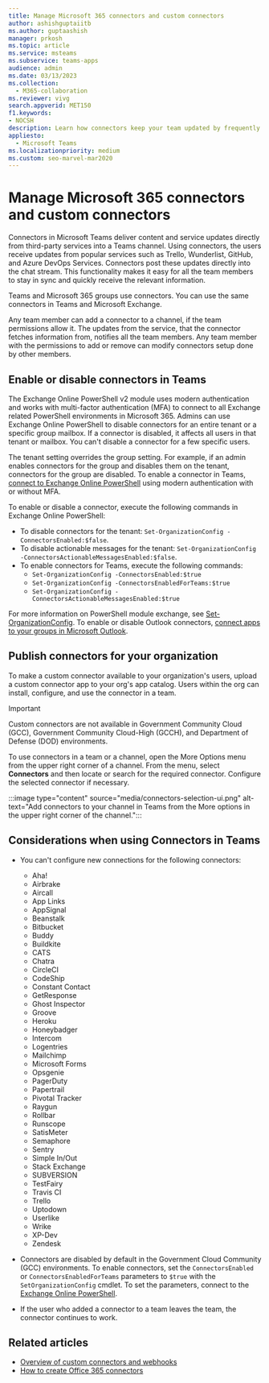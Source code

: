 ```yaml
---
title: Manage Microsoft 365 connectors and custom connectors
author: ashishguptaiitb
ms.author: guptaashish
manager: prkosh
ms.topic: article
ms.service: msteams
ms.subservice: teams-apps
audience: admin
ms.date: 03/13/2023
ms.collection: 
  - M365-collaboration
ms.reviewer: vivg
search.appverid: MET150
f1.keywords:
- NOCSH
description: Learn how connectors keep your team updated by frequently delivering content and updates directly into a Teams channel for services you use.
appliesto: 
  - Microsoft Teams
ms.localizationpriority: medium
ms.custom: seo-marvel-mar2020
---
```


# Manage Microsoft 365 connectors and custom connectors

Connectors in Microsoft Teams deliver content and service updates directly from third-party services into a Teams channel. Using connectors, the users receive updates from popular services such as Trello, Wunderlist, GitHub, and Azure DevOps Services. Connectors post these updates directly into the chat stream. This functionality makes it easy for all the team members to stay in sync and quickly receive the relevant information.

Teams and Microsoft 365 groups use connectors. You can use the same connectors in Teams and Microsoft Exchange.

Any team member can add a connector to a channel, if the team permissions allow it. The updates from the service, that the connector fetches information from, notifies all the team members. Any team member with the permissions to add or remove can modify connectors setup done by other members.

## Enable or disable connectors in Teams

The Exchange Online PowerShell v2 module uses modern authentication and works with multi-factor authentication (MFA) to connect to all Exchange related PowerShell environments in Microsoft 365. Admins can use Exchange Online PowerShell to disable connectors for an entire tenant or a specific group mailbox. If a connector is disabled, it affects all users in that tenant or mailbox. You can't disable a connector for a few specific users.

The tenant setting overrides the group setting. For example, if an admin enables connectors for the group and disables them on the tenant, connectors for the group are disabled. To enable a connector in Teams, [connect to Exchange Online PowerShell](/powershell/exchange/connect-to-exchange-online-powershell?view=exchange-ps#connect-to-exchange-online-powershell-using-modern-authentication-with-or-without-mfa&preserve-view=true) using modern authentication with or without MFA.

To enable or disable a connector, execute the following commands in Exchange Online PowerShell:

* To disable connectors for the tenant: `Set-OrganizationConfig -ConnectorsEnabled:$false`.
* To disable actionable messages for the tenant: `Set-OrganizationConfig -ConnectorsActionableMessagesEnabled:$false`.
* To enable connectors for Teams, execute the following commands:
  * `Set-OrganizationConfig -ConnectorsEnabled:$true`
  * `Set-OrganizationConfig -ConnectorsEnabledForTeams:$true`
  * `Set-OrganizationConfig -ConnectorsActionableMessagesEnabled:$true`

For more information on PowerShell module exchange, see [Set-OrganizationConfig](/powershell/module/exchange/Set-OrganizationConfig?view=exchange-ps&preserve-view=true). To enable or disable Outlook connectors, [connect apps to your groups in Microsoft Outlook](https://support.microsoft.com/topic/connect-apps-to-your-groups-in-outlook-ed0ce547-038f-4902-b9b3-9e518ae6fbab).

## Publish connectors for your organization

To make a custom connector available to your organization's users, upload a custom connector app to your org's app catalog. Users within the org can install, configure, and use the connector in a team.

> [!IMPORTANT]
> Custom connectors are not available in Government Community Cloud (GCC), Government Community Cloud-High (GCCH), and Department of Defense (DOD) environments.

To use connectors in a team or a channel, open the More Options menu from the upper right corner of a channel. From the menu, select **Connectors** and then locate or search for the required connector. Configure the selected connector if necessary.

:::image type="content" source="media/connectors-selection-ui.png" alt-text="Add connectors to your channel in Teams from the More options in the upper right corner of the channel.":::

## Considerations when using Connectors in Teams

* You can't configure new connections for the following connectors:



  * Aha!
  * Airbrake
  * Aircall
  * App Links
  * AppSignal
  * Beanstalk
  * Bitbucket
  * Buddy
  * Buildkite
  * CATS
  * Chatra
  * CircleCI
  * CodeShip
  * Constant Contact
  * GetResponse
  * Ghost Inspector
  * Groove
  * Heroku
  * Honeybadger
  * Intercom
  * Logentries
  * Mailchimp
  * Microsoft Forms
  * Opsgenie
  * PagerDuty
  * Papertrail
  * Pivotal Tracker
  * Raygun
  * Rollbar
  * Runscope
  * SatisMeter
  * Semaphore
  * Sentry
  * Simple In/Out
  * Stack Exchange
  * SUBVERSION
  * TestFairy
  * Travis CI
  * Trello
  * Uptodown
  * Userlike
  * Wrike
  * XP-Dev
  * Zendesk

* Connectors are disabled by default in the Government Cloud Community (GCC) environments. To enable connectors, set the `ConnectorsEnabled` or `ConnectorsEnabledForTeams` parameters to `$true` with the `SetOrganizationConfig` cmdlet. To set the parameters, connect to the [Exchange Online PowerShell](/powershell/exchange/connect-to-exchange-online-powershell?view=exchange-ps&preserve-view=true).

* If the user who added a connector to a team leaves the team, the connector continues to work.

## Related articles

* [Overview of custom connectors and webhooks](/microsoftteams/platform/webhooks-and-connectors/what-are-webhooks-and-connectors)
* [How to create Office 365 connectors](/microsoftteams/platform/webhooks-and-connectors/how-to/connectors-creating)
